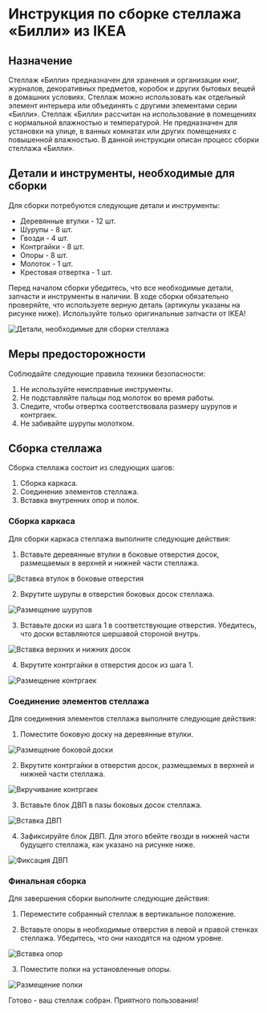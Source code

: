 # Инструкция по сборке стеллажа «Билли» из IKEA

## Назначение

Стеллаж «Билли» предназначен для хранения и организации книг, журналов, декоративных предметов, коробок и других бытовых вещей в домашних условиях. Cтеллаж можно использовать как отдельный элемент интерьера или объединять с другими элементами серии «Билли».
Стеллаж «Билли» рассчитан на использование в помещениях с нормальной влажностью и температурой. Не предназначен для установки на улице, в ванных комнатах или других помещениях с повышенной влажностью.
В данной инструкции описан процесс сборки стеллажа «Билли».

## Детали и инструменты, необходимые для сборки

Для сборки потребуются следующие детали и инструменты:
* Деревянные втулки - 12 шт.
* Шурупы - 8 шт.
* Гвозди - 4 шт.
* Контргайки - 8 шт.
* Опоры - 8 шт.
* Молоток - 1 шт.
* Крестовая отвертка - 1 шт.

Перед началом сборки убедитесь, что все необходимые детали, запчасти и инструменты в наличии.
В ходе сборки обязательно проверяйте, что используете верную деталь (артикулы указаны на рисунке ниже). Используйте только оригинальные запчасти от IKEA!

![Детали, необходимые для сборки стеллажа](/images/billy/arts.png "Детали, необходимые для сборки стеллажа")

## Меры предосторожности

Соблюдайте следующие правила техники безопасности:
1. Не используйте неисправные инструменты.
2. Не подставляйте пальцы под молоток во время работы.
3. Следите, чтобы отвертка соответствовала размеру шурупов и контргаек.
4. Не забивайте шурупы молотком.

## Сборка стеллажа

Сборка стеллажа состоит из следующих шагов:
1. Сборка каркаса.
2. Соединение элементов стеллажа.
3. Вставка внутренних опор и полок.

### Сборка каркаса

Для сборки каркаса стеллажа выполните следующие действия:

1. Вставьте деревянные втулки в боковые отверстия досок, размещаемых в верхней и нижней части стеллажа.

![Вставка втулок в боковые отверстия](/images/billy/step_1.png)

2. Вкрутите шурупы в отверстия боковых досок стеллажа.

![Размещение шурупов](/images/billy/step_2.png)

3. Вставьте доски из шага 1 в соответствующие отверстия. Убедитесь, что доски вставляются шершавой стороной внутрь.

![Вставка верхних и нижних досок](/images/billy/step_3.png)

4. Вкрутите контргайки в отверстия досок из шага 1.

![Размещение контргаек](/images/billy/step_4.png)

### Соединение элементов стеллажа

Для соединения элементов стеллажа выполните следующие действия:

1. Поместите боковую доску на деревянные втулки.

![Размещение боковой доски](/images/billy/step_5.png)

2. Вкрутите контргайки в отверстия досок, размещаемых в верхней и нижней части стеллажа.

![Вкручивание контргаек](/images/billy/step_6.png)

3. Вставьте блок ДВП в пазы боковых досок стеллажа.

![Вставка ДВП](/images/billy/step_7.png)

4. Зафиксируйте блок ДВП. Для этого вбейте гвозди в нижней части будущего стеллажа, как указано на рисунке ниже.

![Фиксация ДВП](/images/billy/step_8.png)

### Финальная сборка

Для завершения сборки выполните следующие действия:

1. Переместите собранный стеллаж в вертикальное положение.

2. Вставьте опоры в необходимые отверстия в левой и правой стенках стеллажа. Убедитесь, что они находятся на одном уровне.

![Вставка опор](/images/billy/step_10.png)

3. Поместите полки на установленные опоры.

![Размещение полки](/images/billy/step_11.png)

Готово - ваш стеллаж собран. Приятного пользования!
